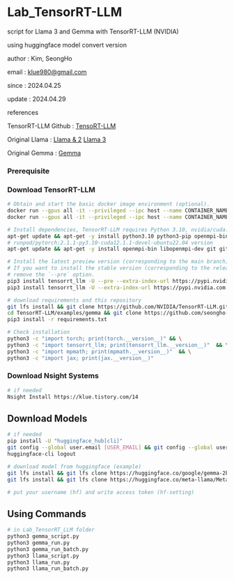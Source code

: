 # Lab_TensorRT-LLM
script for Llama 3 and Gemma with TensorRT-LLM (NVIDIA)

using huggingface model convert version

author : Kim, SeongHo

email  : klue980@gmail.com

since  : 2024.04.25

update : 2024.04.29

references

TensorRT-LLM Github : [TensoRT-LLM](https://github.com/NVIDIA/TensorRT-LLM)

Original Llama      : [Llama & 2](https://github.com/meta-llama/llama) [Llama 3  ](https://github.com/meta-llama/llama3)

Original Gemma      : [Gemma    ](https://github.com/google-deepmind/gemma)

### Prerequisite
### Download TensorRT-LLM
```bash
# Obtain and start the basic docker image environment (optional).
docker run --gpus all -it --privileged --ipc host --name CONTAINER_NAME -v /workspace nvidia/cuda:12.1.0-devel-ubuntu22.04
docker run --gpus all -it --privileged --ipc host --name CONTAINER_NAME -v /workspace runpod/pytorch:2.1.1-py3.10-cuda12.1.1-devel-ubuntu22.04

# Install dependencies, TensorRT-LLM requires Python 3.10, nvidia/cuda:12.1.0-devel-ubuntu22.04
apt-get update && apt-get -y install python3.10 python3-pip openmpi-bin libopenmpi-dev git git-lfs wget vim
# runpod/pytorch:2.1.1-py3.10-cuda12.1.1-devel-ubuntu22.04 version
apt-get update && apt-get -y install openmpi-bin libopenmpi-dev git git-lfs wget vim

# Install the latest preview version (corresponding to the main branch) of TensorRT-LLM.
# If you want to install the stable version (corresponding to the release branch), please
# remove the `--pre` option.
pip3 install tensorrt_llm -U --pre --extra-index-url https://pypi.nvidia.com
pip3 install tensorrt_llm -U --extra-index-url https://pypi.nvidia.com

# download requirements and this repository
git lfs install && git clone https://github.com/NVIDIA/TensorRT-LLM.git && \
cd TensorRT-LLM/examples/gemma && git clone https://github.com/seongho-git/Lab_TensorRT-LLM && \
pip3 install -r requirements.txt

# Check installation
python3 -c "import torch; print(torch.__version__)" && \
python3 -c "import tensorrt_llm; print(tensorrt_llm.__version__)"  && \
python3 -c "import mpmath; print(mpmath.__version__)"  && \
python3 -c "import jax; print(jax.__version__)"
```

### Download Nsight Systems
```bash
# if needed
Nsight Install https://klue.tistory.com/14
```

## Download Models
```bash
# if needed
pip install -U "huggingface_hub[cli]"
git config --global user.email [USER_EMAIL] && git config --global user.name [USER_NAME]
huggingface-cli logout

# download model from huggingface (example)
git lfs install && git lfs clone https://huggingface.co/google/gemma-2b
git lfs install && git lfs clone https://huggingface.co/meta-llama/Meta-Llama-3-8B

# put your username (hf) and write access token (hf-setting)
```

## Using Commands
```bash
# in Lab_TensorRT_LLM folder
python3 gemma_script.py
python3 gemma_run.py
python3 gemma_run_batch.py
python3 llama_script.py
python3 llama_run.py
python3 llama_run_batch.py
```